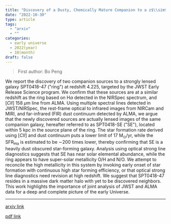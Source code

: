 ```yaml
---
title: "Discovery of a Dusty, Chemically Mature Companion to a z$\\sim$4 Starburst Galaxy in JWST ERS Data"
date: "2022-10-30"
type: article
tags:
  - "arxiv"
  - ""
categories:
  - early universe
  - 2022(year)
  - 10(month)
draft: false
---
```


> First author: Bo Peng

 We report the discovery of two companion sources to a strongly lensed galaxy
SPT0418-47 ("ring") at redshift 4.225, targeted by the JWST Early Release
Science program. We confirm that these sources are at a similar redshift as the
ring based on H$\alpha$ detected in the NIRSpec spectrum, and $[C II]$ 158 $\mu$m
line from ALMA. Using multiple spectral lines detected in JWST/NIRSpec, the
rest-frame optical to infrared images from NIRCam and MIRI, and far-infrared
(FIR) dust continuum detected by ALMA, we argue that the newly discovered
sources are actually lensed images of the same companion galaxy, hereafter
referred to as SPT0418-SE ("SE"), located within 5 kpc in the source plane of
the ring. The star formation rate derived using $[C II]$ and dust continuum puts
a lower limit of 17 M$_\odot$/yr, while the SFR$_\mathrm{H\alpha}$ is estimated
to be $\sim$200 times lower, thereby confirming that SE is a heavily dust
obscured star-forming galaxy. Analysis using optical strong line diagnostics
suggests that SE has near solar elemental abundance, while the ring appears to
have super-solar metallicity O/H and N/O. We attempt to reconcile the high
metallicity in this system by invoking early onset of star formation with
continuous high star forming efficiency, or that optical strong line
diagnostics need revision at high redshift. We suggest that SPT0418-47 resides
in a massive dark matter halo with yet to be discovered neighbors. This work
highlights the importance of joint analysis of JWST and ALMA data for a deep
and complete picture of the early Universe.

---
[arxiv link](http://arxiv.org/abs/2210.16968v1)

[pdf link](http://arxiv.org/pdf/2210.16968v1)